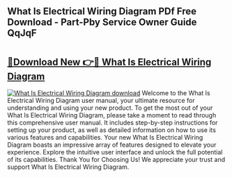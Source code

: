 ## What Is Electrical Wiring Diagram PDf Free Download - Part-Pby Service Owner Guide QqJqF

# <h2><a href="http://dft0ti.blite.top/?on=What+Is+Electrical+Wiring+Diagram">🔗Download New 👉🔴 What Is Electrical Wiring Diagram</a></h2>

[![What Is Electrical Wiring Diagram download](https://i.imgur.com/lujVjoI.png)](http://dft0ti.blite.top/?on=What+Is+Electrical+Wiring+Diagram)
Welcome to the What Is Electrical Wiring Diagram user manual, your ultimate resource for understanding and using your new product. To get the most out of your What Is Electrical Wiring Diagram, please take a moment to read through this comprehensive user manual. It includes step-by-step instructions for setting up your product, as well as detailed information on how to use its various features and capabilities. Your new What Is Electrical Wiring Diagram boasts an impressive array of features designed to elevate your experience. Explore the intuitive user interface and unlock the full potential of its capabilities. Thank You for Choosing Us! We appreciate your trust and support What Is Electrical Wiring Diagram.
